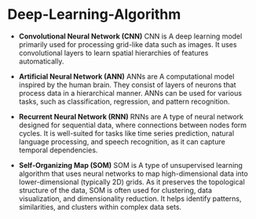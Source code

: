 # Deep-Learning-Algorithm

- **Convolutional Neural Network (CNN)**
CNN is A deep learning model primarily used for processing grid-like data such as images. It uses convolutional layers to learn spatial hierarchies of features automatically.

- **Artificial Neural Network (ANN)**
ANNs are A computational model inspired by the human brain. They consist of layers of neurons that process data in a hierarchical manner. ANNs can be used for various tasks, such as classification, regression, and pattern recognition.

- **Recurrent Neural Network (RNN)**
RNNs are A type of neural network designed for sequential data, where connections between nodes form cycles. It is well-suited for tasks like time series prediction, natural language processing, and speech recognition, as it can capture temporal dependencies.

- **Self-Organizing Map (SOM)**
SOM is A type of unsupervised learning algorithm that uses neural networks to map high-dimensional data into lower-dimensional (typically 2D) grids. As it preserves the topological structure of the data, SOM is often used for clustering, data visualization, and dimensionality reduction. It helps identify patterns, similarities, and clusters within complex data sets.
